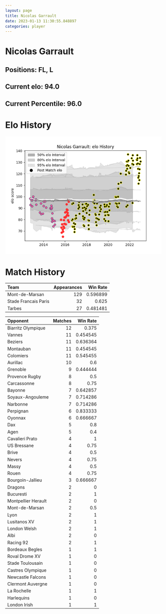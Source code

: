 ```yaml
---  
layout: page  
title: Nicolas Garrault  
date: 2023-01-13 11:30:55.848897  
categories: player  
---
```

# Nicolas Garrault

## Positions: FL, L

## Current elo: 94.0

## Current Percentile: 96.0

# Elo History


![elo history](history_NicolasGarrault.png)
# Match History


| Team                 |   Appearances |   Win Rate |
|:---------------------|--------------:|-----------:|
| Mont-de-Marsan       |           129 |   0.596899 |
| Stade Francais Paris |            32 |   0.625    |
| Tarbes               |            27 |   0.481481 |

| Opponent            |   Matches |   Win Rate |
|:--------------------|----------:|-----------:|
| Biarritz Olympique  |        12 |   0.375    |
| Vannes              |        11 |   0.454545 |
| Beziers             |        11 |   0.636364 |
| Montauban           |        11 |   0.454545 |
| Colomiers           |        11 |   0.545455 |
| Aurillac            |        10 |   0.6      |
| Grenoble            |         9 |   0.444444 |
| Provence Rugby      |         8 |   0.5      |
| Carcassonne         |         8 |   0.75     |
| Bayonne             |         7 |   0.642857 |
| Soyaux-Angouleme    |         7 |   0.714286 |
| Narbonne            |         7 |   0.714286 |
| Perpignan           |         6 |   0.833333 |
| Oyonnax             |         6 |   0.666667 |
| Dax                 |         5 |   0.8      |
| Agen                |         5 |   0.4      |
| Cavalieri Prato     |         4 |   1        |
| US Bressane         |         4 |   0.75     |
| Brive               |         4 |   0.5      |
| Nevers              |         4 |   0.75     |
| Massy               |         4 |   0.5      |
| Rouen               |         4 |   0.75     |
| Bourgoin-Jallieu    |         3 |   0.666667 |
| Dragons             |         2 |   0        |
| Bucuresti           |         2 |   1        |
| Montpellier Herault |         2 |   0        |
| Mont-de-Marsan      |         2 |   0.5      |
| Lyon                |         2 |   1        |
| Lusitanos XV        |         2 |   1        |
| London Welsh        |         2 |   1        |
| Albi                |         2 |   0        |
| Racing 92           |         2 |   1        |
| Bordeaux Begles     |         1 |   1        |
| Roval Drome XV      |         1 |   0        |
| Stade Toulousain    |         1 |   0        |
| Castres Olympique   |         1 |   0        |
| Newcastle Falcons   |         1 |   0        |
| Clermont Auvergne   |         1 |   0        |
| La Rochelle         |         1 |   1        |
| Harlequins          |         1 |   0        |
| London Irish        |         1 |   1        |